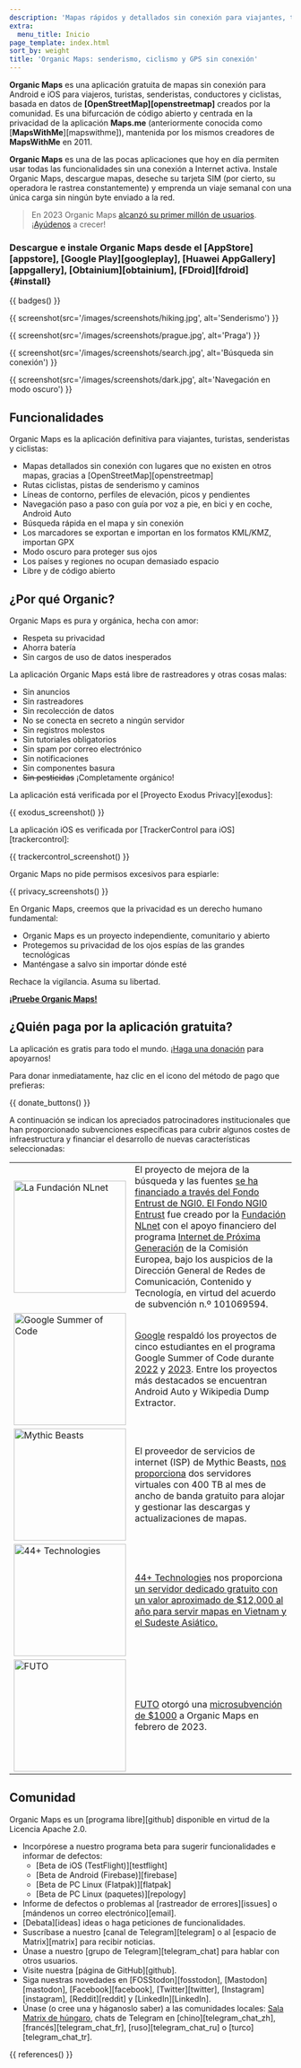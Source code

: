 ```yaml
---
description: 'Mapas rápidos y detallados sin conexión para viajantes, turistas, conductores, senderistas y ciclistas creados por los fundadores de MapsWithMe (Maps.Me).'
extra:
  menu_title: Inicio
page_template: index.html
sort_by: weight
title: 'Organic Maps: senderismo, ciclismo y GPS sin conexión'
---
```


**Organic Maps** es una aplicación gratuita de mapas sin conexión para Android e iOS para viajeros, turistas, senderistas, conductores y ciclistas, basada en datos de **[OpenStreetMap][openstreetmap]** creados por la comunidad.
Es una bifurcación de código abierto y centrada en la privacidad de la aplicación **Maps.me** (anteriormente conocida como [**MapsWithMe**][mapswithme]), mantenida por los mismos creadores de **MapsWithMe** en 2011.

**Organic Maps** es una de las pocas aplicaciones que hoy en día permiten usar todas las funcionalidades sin una conexión a Internet activa. Instale Organic Maps, descargue mapas, deseche su tarjeta SIM (por cierto, su operadora le rastrea constantemente) y emprenda un viaje semanal con una única carga sin ningún byte enviado a la red.

> En 2023 Organic Maps [alcanzó su primer millón de usuarios](@/news/2023-12-23/281/index.md). ¡[Ayúdenos](@/donate/index.md) a crecer!

### Descargue e instale Organic Maps desde el [AppStore][appstore], [Google Play][googleplay], [Huawei AppGallery][appgallery], [Obtainium][obtainium], [FDroid][fdroid] {#install}

{{ badges() }}

{{ screenshot(src='/images/screenshots/hiking.jpg', alt='Senderismo') }}

{{ screenshot(src='/images/screenshots/prague.jpg', alt='Praga') }}

{{ screenshot(src='/images/screenshots/search.jpg', alt='Búsqueda sin
conexión') }}

{{ screenshot(src='/images/screenshots/dark.jpg', alt='Navegación en modo
oscuro') }}

## Funcionalidades

Organic Maps es la aplicación definitiva para viajantes, turistas,
senderistas y ciclistas:

- Mapas detallados sin conexión con lugares que no existen en otros mapas,
  gracias a [OpenStreetMap][openstreetmap]
- Rutas ciclistas, pistas de senderismo y caminos
- Líneas de contorno, perfiles de elevación, picos y pendientes
- Navegación paso a paso con guía por voz a pie, en bici y en coche, Android
  Auto
- Búsqueda rápida en el mapa y sin conexión
- Los marcadores se exportan e importan en los formatos KML/KMZ, importan
  GPX
- Modo oscuro para proteger sus ojos
- Los países y regiones no ocupan demasiado espacio
- Libre y de código abierto

## ¿Por qué Organic?

Organic Maps es pura y orgánica, hecha con amor:

- Respeta su privacidad
- Ahorra batería
- Sin cargos de uso de datos inesperados

La aplicación Organic Maps está libre de rastreadores y otras cosas malas:

- Sin anuncios
- Sin rastreadores
- Sin recolección de datos
- No se conecta en secreto a ningún servidor
- Sin registros molestos
- Sin tutoriales obligatorios
- Sin spam por correo electrónico
- Sin notificaciones
- Sin componentes basura
- ~~Sin pesticidas~~ ¡Completamente orgánico!

La aplicación está verificada por el [Proyecto Exodus Privacy][exodus]:

{{ exodus_screenshot() }}

La aplicación iOS es verificada por [TrackerControl para
iOS][trackercontrol]:

{{ trackercontrol_screenshot() }}

Organic Maps no pide permisos excesivos para espiarle:

{{ privacy_screenshots() }}

En Organic Maps, creemos que la privacidad es un derecho humano fundamental:

- Organic Maps es un proyecto independiente, comunitario y abierto
- Protegemos su privacidad de los ojos espías de las grandes tecnológicas
- Manténgase a salvo sin importar dónde esté

Rechace la vigilancia. Asuma su libertad.

**[¡Pruebe Organic Maps!](#install)**

## ¿Quién paga por la aplicación gratuita?

La aplicación es gratis para todo el mundo. ¡[Haga una
donación](@/donate/index.es.md) para apoyarnos!

Para donar inmediatamente, haz clic en el icono del método de pago que
prefieras:

{{ donate_buttons() }}

A continuación se indican los apreciados patrocinadores institucionales que
han proporcionado subvenciones específicas para cubrir algunos costes de
infraestructura y financiar el desarrollo de nuevas características
seleccionadas:

<table style="border-spacing: 20px">
<tr>
<td>
<a href="https://nlnet.nl/"><img src="sponsors/nlnet.svg" alt="La Fundación NLnet" width="200px"></a>
</td>
<td>
El proyecto de mejora de la búsqueda y las fuentes <a href="https://github.com/organicmaps/organicmaps/milestone/7">se ha financiado a través del Fondo Entrust de NGI0. El <a href="https://nlnet.nl/entrust/">Fondo NGI0 Entrust</a> fue creado por la <a href="https://nlnet.nl/">Fundación NLnet</a> con el apoyo financiero del programa <a href="https://www.ngi.eu/">Internet de Próxima Generación</a> de la Comisión Europea, bajo los auspicios de la Dirección General de Redes de Comunicación, Contenido y Tecnología, en virtud del acuerdo de subvención n.º 101069594.

</td>
</tr>
<tr>
<td>
<a href="https://summerofcode.withgoogle.com/"><img src="sponsors/gsoc.svg" alt="Google Summer of Code" width="200px"></a>

</td>
<td>
<a href="https://summerofcode.withgoogle.com/">Google</a> respaldó los proyectos de cinco estudiantes en el programa Google Summer of Code durante <a Programas href="https://summerofcode.withgoogle.com/programs/2022/organizations/organic-maps">2022</a> y <a href="https://summerofcode.withgoogle.com/programs/2023/organizations/organic-maps">2023</a>. Entre los proyectos más destacados se encuentran Android Auto y Wikipedia Dump Extractor. </td>
</tr>
<tr>
<td>
<a href="https://www.mythic-beasts.com/"><img src="sponsors/mythic-beasts.png" alt="Mythic Beasts" width="200px"></a>
</td>
<td>
El proveedor de servicios de internet (ISP) de Mythic Beasts, <a href="https://www.mythic-beasts.com/">nos proporciona</a> dos servidores virtuales con 400 TB al mes de ancho de banda gratuito para alojar y gestionar las descargas y actualizaciones de mapas. </td>
</tr>
<tr>
<td>
<a href="https://44plus.vn"><img src="sponsors/44plus.svg" alt="44+ Technologies" width="200px"></a>
</td>
<td>
<a href="https://44plus.vn">44+ Technologies</a> nos proporciona <a href="https://44plus.vn/organicmaps">un servidor dedicado gratuito con un valor aproximado de $12,000 al año para servir mapas en Vietnam y el Sudeste Asiático.
</td>
</tr>
<tr>
<td>
<a href="https://futo.org"><img src="sponsors/futo.svg" alt="FUTO" width="200px"></a>
</td>
<td>
<a href="https://futo.org">FUTO</a> otorgó una <a href="https://www.youtube.com/watch?v=fJJclgBHrEw">microsubvención de $1000</a> a Organic Maps en febrero de 2023.
</td>
</tr>
</table>

## Comunidad

Organic Maps es un [programa libre][github] disponible en virtud de la
Licencia Apache 2.0.

- Incorpórese a nuestro programa beta para sugerir funcionalidades e
  informar de defectos:
  * [Beta de iOS (TestFlight)][testflight]
  * [Beta de Android (Firebase)][firebase]
  * [Beta de PC Linux (Flatpak)][flatpak]
  * [Beta de PC Linux (paquetes)][repology]
- Informe de defectos o problemas al [rastreador de errores][issues] o
  [mándenos un correo electrónico][email].
- [Debata][ideas] ideas o haga peticiones de funcionalidades.
- Suscríbase a nuestro [canal de Telegram][telegram] o al [espacio de
  Matrix][matrix] para recibir noticias.
- Únase a nuestro [grupo de Telegram][telegram_chat] para hablar con otros
  usuarios.
- Visite nuestra [página de GitHub][github].
- Siga nuestras novedades en [FOSStodon][fosstodon], [Mastodon][mastodon],
  [Facebook][facebook], [Twitter][twitter], [Instagram][instagram],
  [Reddit][reddit] y [LinkedIn][LinkedIn].
- Únase (o cree una y háganoslo saber) a las comunidades locales: [Sala
  Matrix de
  húngaro](https://matrix.to/#/#organicmapstranslate_hu:matrix.org), chats
  de Telegram en [chino][telegram_chat_zh], [francés][telegram_chat_fr],
  [ruso][telegram_chat_ru] o [turco][telegram_chat_tr].

[fork]: https://es.wikipedia.org/wiki/Bifurcaci%C3%B3n_(desarrollo_de_software)

{{ references() }}
